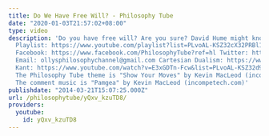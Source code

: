 ```yaml
---
title: Do We Have Free Will? - Philosophy Tube
date: "2020-01-03T21:57:02+08:00"
type: video
description: 'Do you have free will? Are you sure? David Hume might know. Metaphysics
  Playlist: https://www.youtube.com/playlist?list=PLvoAL-KSZ32cX32PRBl1D4b4wr8DwhRQ4
  Facebook: https://www.facebook.com/PhilosophyTube?ref=hl Twitter: https://twitter.com/PhilosophyTube
  Email: ollysphilosophychannel@gmail.com Cartesian Dualism: https://www.youtube.com/watch?v=jteIKYWAS4A&list=PLvoAL-KSZ32d9hzu5ukmMQ-1JZ1SG-h-T
  Kant: https://www.youtube.com/watch?v=E3xGDTn-Fcw&list=PLvoAL-KSZ32d9hzu5ukmMQ-1JZ1SG-h-T
  The Philosophy Tube theme is "Show Your Moves" by Kevin MacLeod (incompetech.com)
  The comment music is "Pamgea" by Kevin MacLeod (incompetech.com)'
publishdate: "2014-03-21T15:07:25.000Z"
url: /philosophytube/yQxv_kzuTD8/
providers:
  youtube:
    id: yQxv_kzuTD8
---
```

